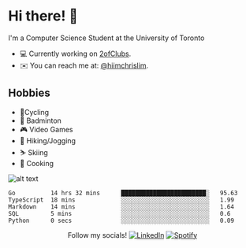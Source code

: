 # Hi there! 👋
I'm a Computer Science Student at the University of Toronto

- 💻 Currently working on [2ofClubs](https://github.com/2-of-clubs).
- ✉️ You can reach me at: [@hiimchrislim](mailto:hello@hiimchrislim.co).

## Hobbies
- 🚴Cycling
- 🏸 Badminton
- 🎮 Video Games
- 🏃 Hiking/Jogging
- ⛷️ Skiing
- 🍳 Cooking

![alt text](https://user-images.githubusercontent.com/24628243/87171758-22f18c00-c2a1-11ea-9d8d-2777e59004b4.png "2ofClubs Logo")

<!--START_SECTION:waka-->
```text
Go          14 hrs 32 mins      ████████████████████████░   95.63 
TypeScript  18 mins             ░░░░░░░░░░░░░░░░░░░░░░░░░   1.99 
Markdown    14 mins             ░░░░░░░░░░░░░░░░░░░░░░░░░   1.64 
SQL         5 mins              ░░░░░░░░░░░░░░░░░░░░░░░░░   0.6 
Python      0 secs              ░░░░░░░░░░░░░░░░░░░░░░░░░   0.09
```
<!--END_SECTION:waka-->

<div align="center">
Follow my socials!
<a href="https://www.linkedin.com/in/hiimchrislim" target="_blank"><img src="https://img.shields.io/badge/LinkedIn-%230077B5.svg?&style=flat-square&logo=linkedin&logoColor=white" alt="LinkedIn"></a>
<a href="https://open.spotify.com/user/clim1231" target="_blank"><img src="https://img.shields.io/badge/Spotify-%231ED760.svg?&style=flat-square&logo=spotify&logoColor=white" alt="Spotify"></a>

</div>
